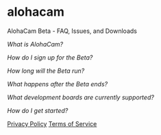# alohacam
AlohaCam Beta - FAQ, Issues, and Downloads

*What is AlohaCam?*

*How do I sign up for the Beta?*

*How long will the Beta run?*

*What happens after the Beta ends?*

*What development boards are currently supported?*

*How do I get started?*


[Privacy Policy](https://docs.google.com/document/d/1r7gZ9G3Kuca0KCxV8fvlmwra4bZs2r0PpcCehzjCC1M/edit#heading=h.ved6qrer4vv5)
[Terms of Service](https://docs.google.com/document/d/1ggXi00roHuMhiFbjrkJ4p7kJ4yFDY4dZuMxTV3urZeo/edit#)
